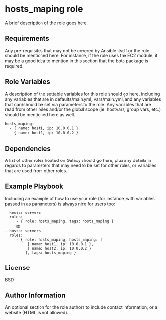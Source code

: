 hosts_maping role
=========

A brief description of the role goes here.

Requirements
------------

Any pre-requisites that may not be covered by Ansible itself or the role should be mentioned here. For instance, if the role uses the EC2 module, it may be a good idea to mention in this section that the boto package is required.

Role Variables
--------------

A description of the settable variables for this role should go here, including any variables that are in defaults/main.yml, vars/main.yml, and any variables that can/should be set via parameters to the role. Any variables that are read from other roles and/or the global scope (ie. hostvars, group vars, etc.) should be mentioned here as well.

```bash
hosts_maping:
  - { name: host1, ip: 10.0.0.1 }
  - { name: host2, ip: 10.0.0.2 }
```

Dependencies
------------

A list of other roles hosted on Galaxy should go here, plus any details in regards to parameters that may need to be set for other roles, or variables that are used from other roles.

Example Playbook
----------------

Including an example of how to use your role (for instance, with variables passed in as parameters) is always nice for users too:

    - hosts: servers
      roles:
         - { role: hosts_maping, tags: hosts_maping }
         或
    - hosts: servers
      roles:
         - { role: hosts_maping, hosts_maping: [
              { name: host1, ip: 10.0.0.1 },
              { name: host2, ip: 10.0.0.2 }
             ], tags: hosts_maping }

License
-------

BSD

Author Information
------------------

An optional section for the role authors to include contact information, or a website (HTML is not allowed).
